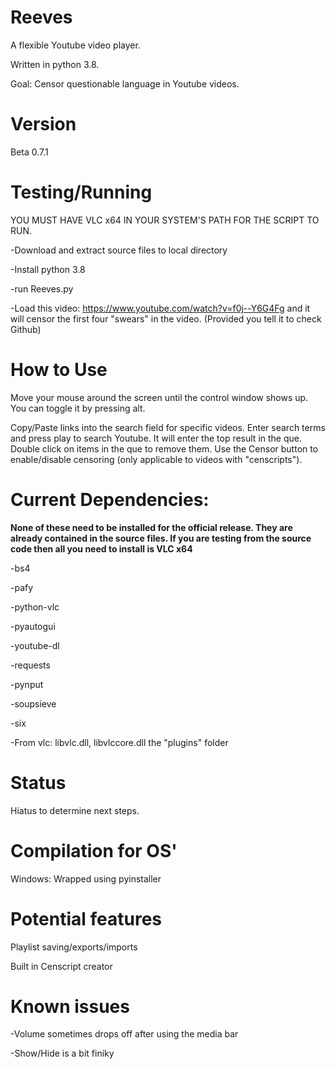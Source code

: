 # Reeves

A flexible Youtube video player.

Written in python 3.8.

Goal: Censor questionable language in Youtube videos.

# Version

Beta 0.7.1

# Testing/Running
YOU MUST HAVE VLC x64 IN YOUR SYSTEM'S PATH FOR THE SCRIPT TO RUN.

-Download and extract source files to local directory

-Install python 3.8

-run Reeves.py

-Load this video: https://www.youtube.com/watch?v=f0j--Y6G4Fg and it will censor the first four "swears" in the video. (Provided you tell it to check Github)

# How to Use

Move your mouse around the screen until the control window shows up. You can toggle it by pressing alt.

Copy/Paste links into the search field for specific videos. Enter search terms and press play to search Youtube. It will enter the top result in the que. Double click on items in the que to remove them. Use the Censor button to enable/disable censoring (only applicable to videos with "censcripts").

# Current Dependencies:

**None of these need to be installed for the official release. They are already contained in the source files. If you are testing from the source code then all you need to install is VLC x64**

-bs4

-pafy

-python-vlc

-pyautogui

-youtube-dl

-requests

-pynput

-soupsieve

-six

-From vlc: libvlc.dll, libvlccore.dll the "plugins" folder

# Status

Hiatus to determine next steps.

# Compilation for OS'

Windows: Wrapped using pyinstaller

# Potential features

Playlist saving/exports/imports

Built in Censcript creator

# Known issues

-Volume sometimes drops off after using the media bar

-Show/Hide is a bit finiky
